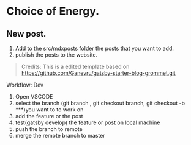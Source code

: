 # Choice of Energy. 

## New post. 
1. Add to the src/mdxposts folder the posts that you want to add. 
2. publish the posts to the website. 

> Credits:
This is a edited template based on https://github.com/Ganevru/gatsby-starter-blog-grommet.git

Workflow: Dev
1. Open VSCODE
2. select the branch (git branch , git checkout branch, git checkout -b ***)you want to to work on 
3. add the feature or the post
4. test(gatsby develop) the feature or post on local machine 
5. push the branch to remote 
6. merge the remote branch to master 

